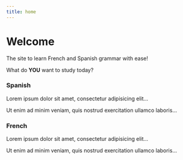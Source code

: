```yaml
---
title: home
---
```


<h1>Welcome</h1>

<p>The site to learn French and Spanish grammar with ease! </p>

<p>What do <strong>YOU</strong> want to study today?</p>

<div class="row">
<div class="col-sm-4">
<h3>Spanish</h3>
<p>Lorem ipsum dolor sit amet, consectetur adipisicing elit...</p>
<p>Ut enim ad minim veniam, quis nostrud exercitation ullamco laboris...</p>
</div>
<div class="col-sm-4">
<h3>French</h3>
<p>Lorem ipsum dolor sit amet, consectetur adipisicing elit...</p>
<p>Ut enim ad minim veniam, quis nostrud exercitation ullamco laboris...</p>
</div>




